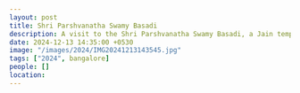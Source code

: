 ```yaml
---
layout: post
title: Shri Parshvanatha Swamy Basadi
description: A visit to the Shri Parshvanatha Swamy Basadi, a Jain temple in venoor, Karnataka.
date: 2024-12-13 14:35:00 +0530
image: "/images/2024/IMG20241213143545.jpg"
tags: ["2024", bangalore]
people: []
location: 
---
```

